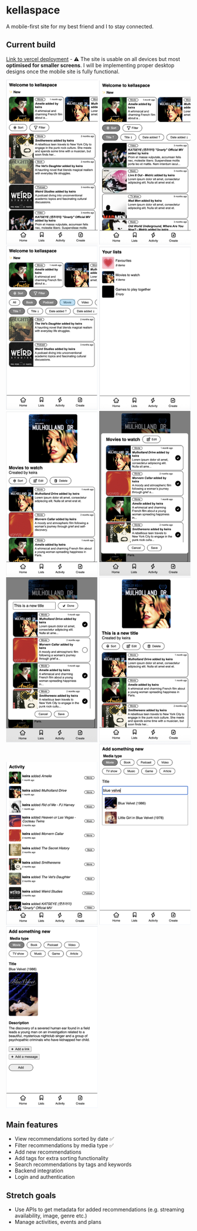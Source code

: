 # kellaspace

A mobile-first site for my best friend and I to stay connected.

## Current build

[Link to vercel deployment](https://kellaspace-frontend.vercel.app/) - ⚠️ The site is usable on all devices but most **optimised for smaller screens**. I will be implementing proper desktop designs once the mobile site is fully functional.

<img src="./kellaspace-10-25-1.png" width="250"/>
<img src="./kellaspace-10-25-2.png" width="250"/>
<img src="./kellaspace-10-25-3.png" width="250"/>
<img src="./kellaspace-10-25-4.png" width="250"/>
<img src="./kellaspace-10-25-5.png" width="250"/>
<img src="./kellaspace-10-25-6.png" width="250"/>
<img src="./kellaspace-10-25-7.png" width="250"/>
<img src="./kellaspace-10-25-8.png" width="250"/>
<img src="./kellaspace-10-25-9.png" width="250"/>
<img src="./kellaspace-10-25-10.png" width="250"/>
<img src="./kellaspace-10-25-11.png" width="250"/>

## Main features

- View recommendations sorted by date ✅
- Filter recommendations by media type ✅
- Add new recommendations
- Add tags for extra sorting functionality
- Search recommendations by tags and keywords
- Backend integration
- Login and authentication

## Stretch goals

- Use APIs to get metadata for added recommendations (e.g. streaming availability, image, genre etc.)
- Manage activities, events and plans
